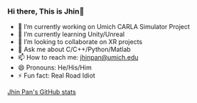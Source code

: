 ### Hi there, This is Jhin👋

<!--
**Jhinpan/Jhinpan** is a ✨ _special_ ✨ repository because its `README.md` (this file) appears on your GitHub profile.

Here are some ideas to get you started:

-->
- 🔭 I’m currently working on Umich CARLA Simulator Project
- 🌱 I’m currently learning Unity/Unreal
- 👯 I’m looking to collaborate on XR projects
- 💬 Ask me about C/C++/Python/Matlab
- 📫 How to reach me: jhinpan@umich.edu
- 😄 Pronouns: He/His/Him
- ⚡ Fun fact: Real Road Idiot

[Jhin Pan's GitHub stats](https://github-readme-stats.vercel.app/api?username=Jhinpan&show_icons=true&theme=radical)

